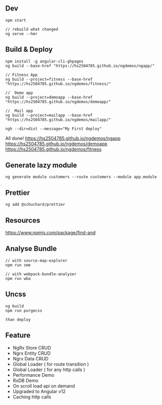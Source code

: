 ## Dev

```
npm start

// rebuild what changed
ng serve --hmr
```

## Build & Deploy

```
npm install -g angular-cli-ghpages
ng build --base-href "https://hs2504785.github.io/ngdemos/ngapp/"

// Fitness App
ng build --project=fitness --base-href "https://hs2504785.github.io/ngdemos/fitness/"

//  Demo app
ng build --project=demoapp --base-href "https://hs2504785.github.io/ngdemos/demoapp/"

//  Mail app
ng build --project=mailapp --base-href "https://hs2504785.github.io/ngdemos/mailapp/"

ngh --dir=dist --message="My First deploy"
```

All done!
https://hs2504785.github.io/ngdemos/ngapp
https://hs2504785.github.io/ngdemos/demoapp
https://hs2504785.github.io/ngdemos/fitness

## Generate lazy module

```
ng generate module customers --route customers --module app.module
```

## Prettier

```
ng add @schuchard/prettier
```

## Resources

https://www.npmjs.com/package/find-and

## Analyse Bundle

```
// with source-map-explorer
npm run sme

// with webpack-bundle-analyzer
npm run wba
```

## Uncss

```
ng build
npm run purgecss

than deploy
```

## Feature

- NgRx Store CRUD
- Ngrx Entity CRUD
- Ngrx Data CRUD
- Global Loader ( for route transition )
- Global Loader ( for any http calls )
- Performance Demo
- RxDB Demo
- On scroll load api on demand
- Upgraded to Angular v12
- Caching http calls
